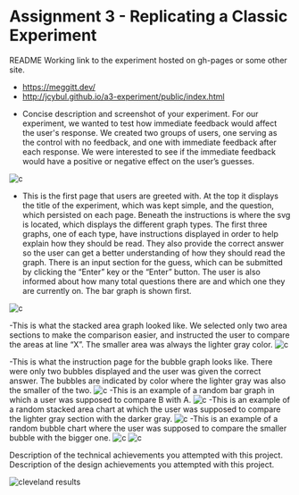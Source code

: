 Assignment 3 - Replicating a Classic Experiment  
===
README
Working link to the experiment hosted on gh-pages or some other site.
* https://meggitt.dev/ 
* http://jcybul.github.io/a3-experiment/public/index.html

- Concise description and screenshot of your experiment.
For our experiment, we wanted to test how immediate feedback would affect the user's response. We created two groups of users, one serving as the control with no feedback, and one with immediate feedback after each response. We were interested to see if the immediate feedback would have a positive or negative effect on the user’s guesses.

![c](img/p1.png)

- This is the first page that users are greeted with. At the top it displays the title of the experiment, which was kept simple, and the question, which persisted on each page. Beneath the instructions is where the svg is located, which displays the different graph types. The first three graphs, one of each type, have instructions displayed in order to help explain how they should be read. They also provide the correct answer so the user can get a better understanding of how they should read the graph. There is an input section for the guess, which can be submitted by clicking the “Enter” key or the “Enter” button. The user is also informed about how many total questions there are and which one they are currently on. The bar graph is shown first. 

![c](img/p2.png)

-This is what the stacked area graph looked like. We selected only two area sections to make the comparison easier, and instructed the user to compare the areas at line “X”. The smaller area was always the lighter gray color. 
![c](img/p3.png)

-This is what the instruction page for the bubble graph looks like. There were only two bubbles displayed and the user was given the correct answer. The bubbles are indicated by color where the lighter gray was also the smaller of the two. 
![c](img/p4.png)
-This is an example of a random bar graph in which a user was supposed to compare B with A. 
![c](img/p5.png)
-This is an example of a random stacked area chart at which the user was supposed to compare the lighter gray section with the darker gray. 
![c](img/p6.png)
-This is an example of a random bubble chart where the user was supposed to compare the smaller bubble with the bigger one.
![c](img/correcy_ans.PNG)
![c](img/Wrong_answer.png)


Description of the technical achievements you attempted with this project.
Description of the design achievements you attempted with this project.


![cleveland results](img/cleveland-results.png)


